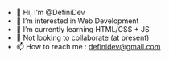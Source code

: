 - 👋 Hi, I’m @DefiniDev
- 👀 I’m interested in Web Development
- 🌱 I’m currently learning HTML/CSS + JS
- 💞️ Not looking to collaborate (at present)
- 📫 How to reach me : definidev@gmail.com

<!---
DefiniDev/DefiniDev is a ✨ special ✨ repository because its `README.md` (this file) appears on your GitHub profile.
You can click the Preview link to take a look at your changes.
--->

